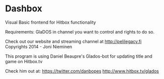 Dashbox
===============
Visual Basic frontend for Hitbox functionality

Requirements: GlaDOS in channel you want to control and rights to do so.

Check out our website and streaming channel at http://pelilegacy.fi
Copyrights 2014 - Joni Nieminen


This program is using Daniel Beaupre's Glados-bot for updating title and game on Hitbox.tv

Check him out at:
https://twitter.com/danbopes
http://www.hitbox.tv/glados